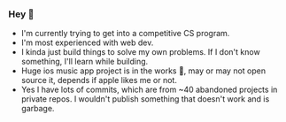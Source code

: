 ### Hey 👋
- I'm currently trying to get into a competitive CS program.
- I'm most experienced with web dev.
- I kinda just build things to solve my own problems. If I don't know something, I'll learn while building.
- Huge ios music app project is in the works 👀, may or may not open source it, depends if apple likes me or not.
- Yes I have lots of commits, which are from ~40 abandoned projects in private repos. I wouldn't publish something that doesn't work and is garbage.




